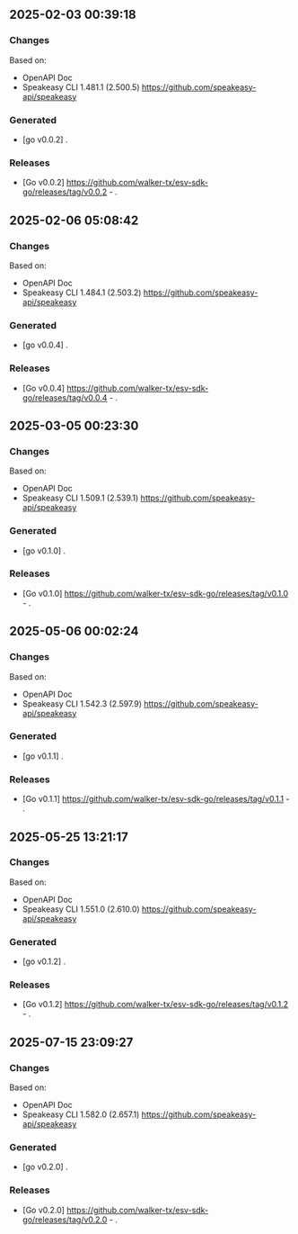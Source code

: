 

## 2025-02-03 00:39:18
### Changes
Based on:
- OpenAPI Doc  
- Speakeasy CLI 1.481.1 (2.500.5) https://github.com/speakeasy-api/speakeasy
### Generated
- [go v0.0.2] .
### Releases
- [Go v0.0.2] https://github.com/walker-tx/esv-sdk-go/releases/tag/v0.0.2 - .

## 2025-02-06 05:08:42
### Changes
Based on:
- OpenAPI Doc  
- Speakeasy CLI 1.484.1 (2.503.2) https://github.com/speakeasy-api/speakeasy
### Generated
- [go v0.0.4] .
### Releases
- [Go v0.0.4] https://github.com/walker-tx/esv-sdk-go/releases/tag/v0.0.4 - .

## 2025-03-05 00:23:30
### Changes
Based on:
- OpenAPI Doc  
- Speakeasy CLI 1.509.1 (2.539.1) https://github.com/speakeasy-api/speakeasy
### Generated
- [go v0.1.0] .
### Releases
- [Go v0.1.0] https://github.com/walker-tx/esv-sdk-go/releases/tag/v0.1.0 - .

## 2025-05-06 00:02:24
### Changes
Based on:
- OpenAPI Doc  
- Speakeasy CLI 1.542.3 (2.597.9) https://github.com/speakeasy-api/speakeasy
### Generated
- [go v0.1.1] .
### Releases
- [Go v0.1.1] https://github.com/walker-tx/esv-sdk-go/releases/tag/v0.1.1 - .

## 2025-05-25 13:21:17
### Changes
Based on:
- OpenAPI Doc  
- Speakeasy CLI 1.551.0 (2.610.0) https://github.com/speakeasy-api/speakeasy
### Generated
- [go v0.1.2] .
### Releases
- [Go v0.1.2] https://github.com/walker-tx/esv-sdk-go/releases/tag/v0.1.2 - .

## 2025-07-15 23:09:27
### Changes
Based on:
- OpenAPI Doc  
- Speakeasy CLI 1.582.0 (2.657.1) https://github.com/speakeasy-api/speakeasy
### Generated
- [go v0.2.0] .
### Releases
- [Go v0.2.0] https://github.com/walker-tx/esv-sdk-go/releases/tag/v0.2.0 - .